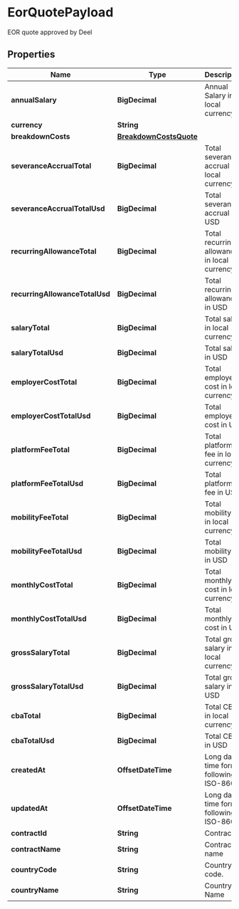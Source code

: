

# EorQuotePayload

EOR quote approved by Deel

## Properties

| Name | Type | Description | Notes |
|------------ | ------------- | ------------- | -------------|
|**annualSalary** | **BigDecimal** | Annual Salary in local currency |  [optional] |
|**currency** | **String** |  |  [optional] |
|**breakdownCosts** | [**BreakdownCostsQuote**](BreakdownCostsQuote.md) |  |  [optional] |
|**severanceAccrualTotal** | **BigDecimal** | Total severance accrual in local currency |  [optional] |
|**severanceAccrualTotalUsd** | **BigDecimal** | Total severance accrual in USD |  [optional] |
|**recurringAllowanceTotal** | **BigDecimal** | Total recurring allowance in local currency |  [optional] |
|**recurringAllowanceTotalUsd** | **BigDecimal** | Total recurring allowance in USD |  [optional] |
|**salaryTotal** | **BigDecimal** | Total salary in local currency |  [optional] |
|**salaryTotalUsd** | **BigDecimal** | Total salary in USD |  [optional] |
|**employerCostTotal** | **BigDecimal** | Total employer cost in local currency |  [optional] |
|**employerCostTotalUsd** | **BigDecimal** | Total employer cost in USD |  [optional] |
|**platformFeeTotal** | **BigDecimal** | Total platform fee in local currency |  [optional] |
|**platformFeeTotalUsd** | **BigDecimal** | Total platform fee in USD |  [optional] |
|**mobilityFeeTotal** | **BigDecimal** | Total mobility fee in local currency |  [optional] |
|**mobilityFeeTotalUsd** | **BigDecimal** | Total mobility fee in USD |  [optional] |
|**monthlyCostTotal** | **BigDecimal** | Total monthly cost in local currency |  [optional] |
|**monthlyCostTotalUsd** | **BigDecimal** | Total monthly cost in USD |  [optional] |
|**grossSalaryTotal** | **BigDecimal** | Total gross salary in local currency |  [optional] |
|**grossSalaryTotalUsd** | **BigDecimal** | Total gross salary in USD |  [optional] |
|**cbaTotal** | **BigDecimal** | Total CBA in local currency |  [optional] |
|**cbaTotalUsd** | **BigDecimal** | Total CBA in USD |  [optional] |
|**createdAt** | **OffsetDateTime** | Long date-time format following ISO-8601 |  [optional] |
|**updatedAt** | **OffsetDateTime** | Long date-time format following ISO-8601 |  [optional] |
|**contractId** | **String** | Contract id |  [optional] |
|**contractName** | **String** | Contract name |  [optional] |
|**countryCode** | **String** | Country code. |  [optional] |
|**countryName** | **String** | Country Name |  [optional] |




